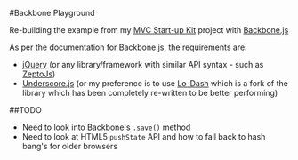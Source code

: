 #Backbone Playground

Re-building the example from my [MVC Start-up Kit](https://github.com/Integralist/MVC-Start-up-Kit) project with [Backbone.js](http://backbonejs.org/)

As per the documentation for Backbone.js, the requirements are:

* [jQuery](http://jquery.com/) (or any library/framework with similar API syntax - such as [ZeptoJs](http://zeptojs.com/))
* [Underscore.js](http://underscorejs.org/) (or my preference is to use [Lo-Dash](http://lodash.com/) which is a fork of the library which has been completely re-written to be better performing)

##TODO

* Need to look into Backbone's `.save()` method
* Need to look at HTML5 `pushState` API and how to fall back to hash bang's for older browsers